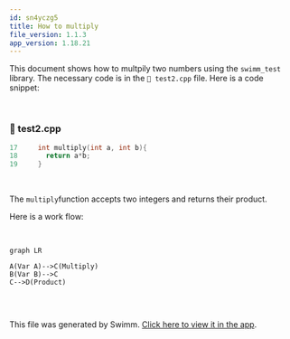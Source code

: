 ```yaml
---
id: sn4yczg5
title: How to multiply
file_version: 1.1.3
app_version: 1.18.21
---
```


This document shows how to multpily two numbers using the `swimm_test` library. The necessary code is in the `📄 test2.cpp` file. Here is a code snippet:

<br/>


<!-- NOTE-swimm-snippet: the lines below link your snippet to Swimm -->
### 📄 test2.cpp
```c++
17     int multiply(int a, int b){
18       return a*b;
19     }
```

<br/>

The `multiply`<swm-token data-swm-token=":test2.cpp:17:2:2:`int multiply(int a, int b){`"/>function accepts two integers and returns their product.

Here is a work flow:

<br/>

<!--MERMAID {width:100}-->
```mermaid
graph LR

A(Var A)-->C(Multiply)
B(Var B)-->C
C-->D(Product)


```
<!--MCONTENT {content: "graph LR\n\nA(Var A)\\-\\-\\>C(Multiply)<br/>\nB(Var B)\\-\\-\\>C<br/>\nC\\-\\-\\>D(Product)<br/>\n\n<br/>"} --->

<br/>

This file was generated by Swimm. [Click here to view it in the app](https://app.swimm.io/repos/Z2l0aHViJTNBJTNBc3dpbW1fdGVzdCUzQSUzQWluZmluaXRyb24=/docs/sn4yczg5).

